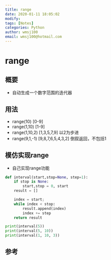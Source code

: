 ```yaml
---
title: range
date: 2020-01-11 18:05:02
modify: 
tags: [Notes]
categories: Python
author: wmsj100
email: wmsj100@hotmail.com
---
```


# range

## 概要

- 自动生成一个数字范围的迭代器

## 用法

- range(10) [0-9]
- range(1,10) [1-9]
- range(1,10,2) [1,3,5,7,9] 以2为步进
- range(9,1,-1) [9,8,7,6,5,4,3,2] 倒叙返回，不包括1

## 模仿实现range

- 自己实现range功能
```python
def interval(start,stop=None, step=1):
    if stop is None:
        start,stop = 0, start
    result = []

    index = start;
    while index < stop:
        result.append(index)
        index += step
    return result

print(interval(5))
print(interval(5, 10))
print(interval(1, 10, 3))
```

## 参考

